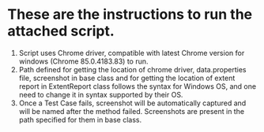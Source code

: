 
# These are the instructions to run the attached script.

1. Script uses Chrome driver, compatible with latest Chrome version for windows (Chrome 85.0.4183.83) to run.
2. Path defined for getting the location of chrome driver, data.properties file, screenshot in base class and for getting the location of extent report in ExtentReport class          follows the syntax for Windows OS, and one need to change it in syntax supported by their OS.  
3. Once a Test Case fails, screenshot will be automatically captured and will be named after the method failed. Screenshots are present in the path specified for them in base        class.
